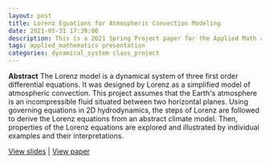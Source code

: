 ```yaml
---
layout: post
title: Lorenz Equations for Atmospheric Convection Modeling
date: 2021-05-31 17:39:00
description: This is a 2021 Spring Project paper for the Applied Math and Math Modeling class.
tags: applied_mathematics presentation
categories: dynamical_system class_project
---
```


**Abstract**
The Lorenz model is a dynamical system of three first order differential equations. It was designed by Lorenz as a simplified model of atmospheric convection. This project assumes that the Earth's atmosphere is an incompressible fluid situated between two horizontal planes. Using governing equations in 2D hydrodynamics, the steps of Lorenz are followed to derive the Lorenz equations from an abstract climate model. Then, properties of the Lorenz equations are explored and illustrated by individual examples and their interpretations.

[View slides](/assets/pdf/project_presentation_applied_math_modeling_hyemingu.pdf) \| [View paper](/assets/pdf/project_paper_applied_math_modeling.pdf)
